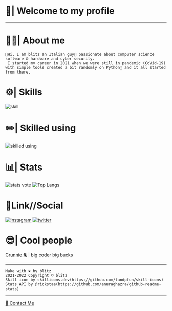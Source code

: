 

# 👋| Welcome to my profile #

- - - - 

# 👨‍💻| About me #
    👋Hi, I am blitz an Italian guy🍕 passionate about computer science software & hardware and cyber security.
     I started my career in 2021 when we were still in pandemic (CoVid-19) with simple tools created a bit randomly on Python🐍 and it all started from there.

# ⚙️| Skills #
![skill](https://skillicons.dev/icons?i=html,css,js,py,php,dotnet,discord,bots)

# ✏️| Skilled using #
![skilled using](https://skillicons.dev/icons?i=linux,raspberrypi,visualstudio,vscode,unreal,unity,github,discord)

# 📊| Stats #
![stats vote](https://github-readme-stats.vercel.app/api?username=justblitz&show_icons=true&theme=dark)
![Top Langs](https://github-readme-stats.vercel.app/api/top-langs/?username=justblitz&show_icons=true&theme=dark&layout=compact)
# 🔗Link//Social #
[![instagram](https://skillicons.dev/icons?i=instagram&perline=1)](https://www.instagram.com/devblitz_/)
[![twitter](https://skillicons.dev/icons?i=twitter&perline=1)](https://twitter.com/devblitz_)
# 😎| Cool people #
<p><a href="https://github.com/Crunnie">Crunnie 🐈</a> | big coder big bucks </p>

- - - - 

    Make with ❤️ by blitz
    2021-2022 Copyright © blitz
    Skill icon by skillicons.dev(https://github.com/tandpfun/skill-icons)
    Stats API by @rickstaa(https://github.com/anuraghazra/github-readme-stats)
- - - - 
<p><a href="mailto:contact@justsae.tk">📧 Contact Me</a>
